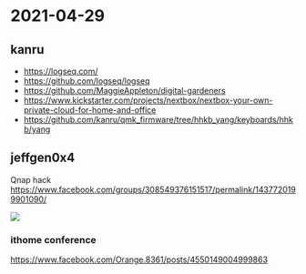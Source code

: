 # 2021-04-29

## kanru

- https://logseq.com/
- https://github.com/logseq/logseq
- https://github.com/MaggieAppleton/digital-gardeners
- https://www.kickstarter.com/projects/nextbox/nextbox-your-own-private-cloud-for-home-and-office
- https://github.com/kanru/qmk_firmware/tree/hhkb_yang/keyboards/hhkb/yang

## jeffgen0x4

Qnap hack
https://www.facebook.com/groups/308549376151517/permalink/1437720199901090/

![](https://imgs.plurk.com/QzK/R6o/ABjDqv2Iq56dSU2TlphHGa8toxG_lg.gif)

### ithome conference
https://www.facebook.com/Orange.8361/posts/4550149004999863

